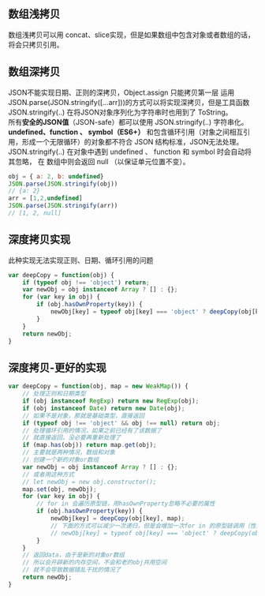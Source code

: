 ## 数组浅拷贝

数组浅拷贝可以用 concat、slice实现，但是如果数组中包含对象或者数组的话，将会只拷贝引用。

## 数组深拷贝

JSON不能实现日期、正则的深拷贝，Object.assign 只能拷贝第一层
运用 JSON.parse(JSON.stringify([...arr]))的方式可以将实现深拷贝，但是工具函数 JSON.stringify(..) 在将JSON对象序列化为字符串时也用到了 ToString。   
所有**安全的JSON值**（JSON-safe）都可以使用 JSON.stringify(..) 字符串化。
**undefined、function 、 symbol（ES6+）** 和包含循环引用（对象之间相互引用，形成一个无限循环）的对象都不符合 JSON 结构标准，JSON无法处理。
JSON.stringify(..) 在对象中遇到 undefined 、 function 和 symbol 时会自动将其忽略， 在 数组中则会返回 null （以保证单元位置不变）。

```javascript
obj = { a: 2, b: undefined}
JSON.parse(JSON.stringify(obj))
// {a: 2}
arr = [1,2,undefined]
JSON.parse(JSON.stringify(arr))
// [1, 2, null]
```

## 深度拷贝实现
此种实现无法实现正则、日期、循环引用的问题

```javascript
var deepCopy = function(obj) {
    if (typeof obj !== 'object') return;
    var newObj = obj instanceof Array ? [] : {};
    for (var key in obj) {
        if (obj.hasOwnProperty(key)) {
            newObj[key] = typeof obj[key] === 'object' ? deepCopy(obj[key]) : obj[key];
        }
    }
    return newObj;
}
```

## 深度拷贝-更好的实现

```javascript
var deepCopy = function(obj, map = new WeakMap()) {
    // 处理正则和日期类型
    if (obj instanceof RegExp) return new RegExp(obj);
    if (obj instanceof Date) return new Date(obj);
    // 如果不是对象，那就是基础类型，直接返回
    if (typeof obj !== 'object' && obj !== null) return obj;
    // 处理循环引用的情况，如果之前已经有了该数据了
    // 就直接返回，没必要再重新处理了
    if (map.has(obj)) return map.get(obj);
    // 主要就是两种情况，数组和对象
    // 创建一个新的对象or数组
    var newObj = obj instanceof Array ? [] : {};
    // 或者用这种方式
    // let newObj = new obj.constructor();
    map.set(obj, newObj);
    for (var key in obj) {
        // for in 会遍历原型链，用hasOwnProperty忽略不必要的属性
        if (obj.hasOwnProperty(key)) {
            newObj[key] = deepCopy(obj[key], map);
            // 下面的方式可以减少一次递归，但是会增加一次for in 的原型链调用（性能取舍暂时还不知道）
            // newObj[key] = typeof obj[key] === 'object' ? deepCopy(obj[key]) : obj[key];
        }
    }
    // 返回data，由于是新的对象or数组
    // 所以会开辟新的内存空间，不会和老的obj共用空间
    // 就不会导致数据错乱干扰的情况了
    return newObj;
}
```
